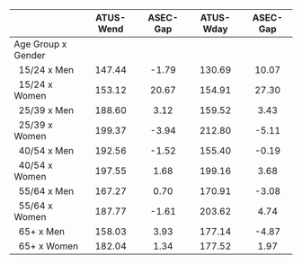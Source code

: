 
|                      |    ATUS-Wend |     ASEC-Gap |    ATUS-Wday |     ASEC-Gap |
| -------------------- | :----------: | :----------: | :----------: | :----------: |
| Age Group x Gender   |              |              |              |              |
| &nbsp;&nbsp;15/24 x Men |       147.44 |        -1.79 |       130.69 |        10.07 |
| &nbsp;&nbsp;15/24 x Women |       153.12 |        20.67 |       154.91 |        27.30 |
| &nbsp;&nbsp;25/39 x Men |       188.60 |         3.12 |       159.52 |         3.43 |
| &nbsp;&nbsp;25/39 x Women |       199.37 |        -3.94 |       212.80 |        -5.11 |
| &nbsp;&nbsp;40/54 x Men |       192.56 |        -1.52 |       155.40 |        -0.19 |
| &nbsp;&nbsp;40/54 x Women |       197.55 |         1.68 |       199.16 |         3.68 |
| &nbsp;&nbsp;55/64 x Men |       167.27 |         0.70 |       170.91 |        -3.08 |
| &nbsp;&nbsp;55/64 x Women |       187.77 |        -1.61 |       203.62 |         4.74 |
| &nbsp;&nbsp;65+ x Men |       158.03 |         3.93 |       177.14 |        -4.87 |
| &nbsp;&nbsp;65+ x Women |       182.04 |         1.34 |       177.52 |         1.97 |

